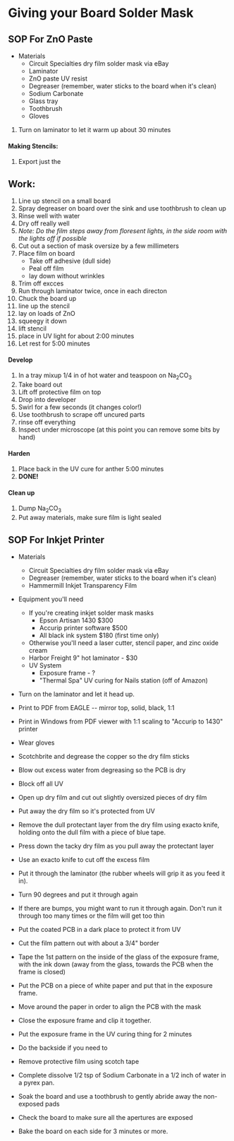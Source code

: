 # Giving your Board Solder Mask

## SOP For ZnO Paste

 - Materials
    - Circuit Specialties dry film solder mask via eBay
    - Laminator
    - ZnO paste UV resist
    - Degreaser (remember, water sticks to the board when it's clean)
    - Sodium Carbonate
    - Glass tray
    - Toothbrush
    - Gloves


 1. Turn on laminator to let it warm up about 30 minutes

#### Making Stencils:

 1. Export just the 

## Work:

 1. Line up stencil on a small board
 1. Spray degreaser on board over the sink and use toothbrush to clean up
 1. Rinse well with water
 1. Dry off really well
 1. _Note: Do the film steps away from floresent lights, in the side room with the lights off if possible_
 1. Cut out a section of mask oversize by a few millimeters
 1. Place film on board
    - Take off adhesive (dull side)
    - Peal off film
    - lay down without wrinkles
 1. Trim off excces
 1. Run through laminator twice, once in each directon
 1. Chuck the board up
 1. line up the stencil
 1. lay on loads of ZnO
 1. squeegy it down
 1. lift stencil
 1. place in UV light for about 2:00 minutes
 1. Let rest for 5:00 minutes


#### Develop

 1. In a tray mixup 1/4 in of hot water and teaspoon on Na<sub>2</sub>CO<sub>3</sub>
 1. Take board out
 1. Lift off protective film on top
 1. Drop into developer
 1. Swirl for a few seconds (it changes color!)
 1. Use toothbrush to scrape off uncured parts
 1. rinse off everything
 1. Inspect under microscope (at this point you can remove some bits by hand)

#### Harden

 1. Place back in the UV cure for anther 5:00 minutes
 1. **DONE!**

#### Clean up

 1. Dump Na<sub>2</sub>CO<sub>3</sub>
 1. Put away materials, make sure film is light sealed


## SOP For Inkjet Printer


- Materials
   - Circuit Specialties dry film solder mask via eBay
   - Degreaser (remember, water sticks to the board when it's clean)
   - Hammermill Inkjet Transparency Film

- Equipment you'll need
   - If you're creating inkjet solder mask masks
      - Epson Artisan 1430 $300
      - Accurip printer software $500
      - All black ink system $180 (first time only)
   - Otherwise you'll need a laser cutter, stencil paper, and zinc oxide cream
   - Harbor Freight 9" hot laminator - $30
   - UV System
      - Exposure frame - ? 
      - "Thermal Spa" UV curing for Nails station (off of Amazon)


- Turn on the laminator and let it head up.
- Print to PDF from EAGLE -- mirror top, solid, black, 1:1
- Print in Windows from PDF viewer with 1:1 scaling to "Accurip to 1430" printer
- Wear gloves
- Scotchbrite and degrease the copper so the dry film sticks
- Blow out excess water from degreasing so the PCB is dry
- Block off all UV
- Open up dry film and cut out slightly oversized pieces of dry film
- Put away the dry film so it's protected from UV
- Remove the dull protectant layer from the dry film using exacto knife, holding onto the dull film with a piece of blue tape.
- Press down the tacky dry film as you pull away the protectant layer
- Use an exacto knife to cut off the excess film
- Put it through the laminator (the rubber wheels will grip it as you feed it in).
- Turn 90 degrees and put it through again
- If there are bumps, you might want to run it through again. Don't run it through too many times or the film will get too thin
- Put the coated PCB in a dark place to protect it from UV
- Cut the film pattern out with about a 3/4" border
- Tape the 1st pattern on the inside of the glass of the exposure frame, with the ink down (away from the glass, towards the PCB when the frame is closed)
- Put the PCB on a piece of white paper and put that in the exposure frame. 
- Move around the paper in order to align the PCB with the mask
- Close the exposure frame and clip it together.
- Put the exposure frame in the UV curing thing for 2 minutes
- Do the backside if you need to
- Remove protective film using scotch tape 
- Complete dissolve 1/2 tsp of Sodium Carbonate in a 1/2 inch of water in a pyrex pan.
- Soak the board and use a toothbrush to gently abride away the non-exposed pads
- Check the board to make sure all the apertures are exposed
- Bake the board on each side for 3 minutes or more.
